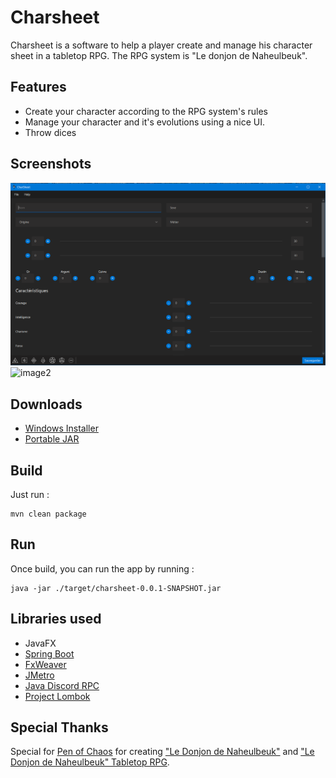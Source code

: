 # Charsheet

Charsheet is a software to help a player create and manage his character sheet in a tabletop RPG. The RPG system is "Le donjon de Naheulbeuk".

## Features

* Create your character according to the RPG system's rules 
* Manage your character and it's evolutions using a nice UI.
* Throw dices

## Screenshots

![image1](https://github.com/Ombrelin/charsheet/blob/master/screenshots/2020-05-15%2014_40_50-CharSheet.png?raw=true)
![image2](https://github.com/Ombrelin/charsheet/blob/master/screenshots/2020-05-15%2014_41_12-charsheet%20%E2%80%93%20README.md%20IntelliJ%20IDEA.png?raw=true)

## Downloads

* [Windows Installer](https://github.com/Ombrelin/charsheet/releases/download/1/charsheet-setup.exe)
* [Portable JAR](https://github.com/Ombrelin/charsheet/releases/download/1/charsheet-0.0.1-SNAPSHOT.jar)

## Build

Just run :

```
mvn clean package
```

## Run 

Once build, you can run the app by running :

```
java -jar ./target/charsheet-0.0.1-SNAPSHOT.jar
```

## Libraries used

- JavaFX
- [Spring Boot](https://github.com/spring-projects/spring-boot)
- [FxWeaver](https://github.com/rgielen/javafx-weaver)
- [JMetro](https://github.com/JFXtras/jfxtras-styles)
- [Java Discord RPC](https://github.com/MinnDevelopment/java-discord-rpc)
- [Project Lombok](https://github.com/rzwitserloot/lombok)

## Special Thanks

Special for [Pen of Chaos](http://www.penofchaos.com/) for creating ["Le Donjon de Naheulbeuk"](http://www.penofchaos.com/warham/donjon.htm) and ["Le Donjon de Naheulbeuk" Tabletop RPG](https://www.naheulbeuk.com/).
